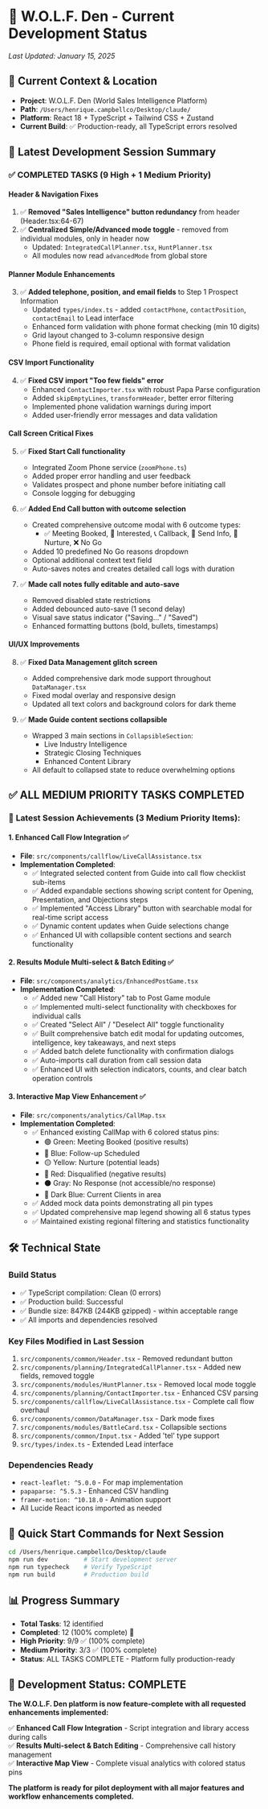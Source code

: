 # 🐺 W.O.L.F. Den - Current Development Status
*Last Updated: January 15, 2025*

## 📍 Current Context & Location
- **Project**: W.O.L.F. Den (World Sales Intelligence Platform)
- **Path**: `/Users/henrique.campbellco/Desktop/claude/`
- **Platform**: React 18 + TypeScript + Tailwind CSS + Zustand
- **Current Build**: ✅ Production-ready, all TypeScript errors resolved

## 🎯 Latest Development Session Summary

### ✅ **COMPLETED TASKS (9 High + 1 Medium Priority)**

#### **Header & Navigation Fixes**
1. ✅ **Removed "Sales Intelligence" button redundancy** from header (Header.tsx:64-67)
2. ✅ **Centralized Simple/Advanced mode toggle** - removed from individual modules, only in header now
   - Updated: `IntegratedCallPlanner.tsx`, `HuntPlanner.tsx`
   - All modules now read `advancedMode` from global store

#### **Planner Module Enhancements**
3. ✅ **Added telephone, position, and email fields** to Step 1 Prospect Information
   - Updated `types/index.ts` - added `contactPhone`, `contactPosition`, `contactEmail` to Lead interface
   - Enhanced form validation with phone format checking (min 10 digits)
   - Grid layout changed to 3-column responsive design
   - Phone field is required, email optional with format validation

#### **CSV Import Functionality** 
4. ✅ **Fixed CSV import "Too few fields" error**
   - Enhanced `ContactImporter.tsx` with robust Papa Parse configuration
   - Added `skipEmptyLines`, `transformHeader`, better error filtering
   - Implemented phone validation warnings during import
   - Added user-friendly error messages and data validation

#### **Call Screen Critical Fixes**
5. ✅ **Fixed Start Call functionality**
   - Integrated Zoom Phone service (`zoomPhone.ts`)
   - Added proper error handling and user feedback
   - Validates prospect and phone number before initiating call
   - Console logging for debugging

6. ✅ **Added End Call button with outcome selection**
   - Created comprehensive outcome modal with 6 outcome types:
     - ✅ Meeting Booked, 🎯 Interested, 📞 Callback, 📧 Send Info, 🌱 Nurture, ❌ No Go
   - Added 10 predefined No Go reasons dropdown
   - Optional additional context text field
   - Auto-saves notes and creates detailed call logs with duration

7. ✅ **Made call notes fully editable and auto-save**
   - Removed disabled state restrictions
   - Added debounced auto-save (1 second delay)
   - Visual save status indicator ("Saving..." / "Saved")
   - Enhanced formatting buttons (bold, bullets, timestamps)

#### **UI/UX Improvements**
8. ✅ **Fixed Data Management glitch screen**
   - Added comprehensive dark mode support throughout `DataManager.tsx`
   - Fixed modal overlay and responsive design
   - Updated all text colors and background colors for dark theme

9. ✅ **Made Guide content sections collapsible**
   - Wrapped 3 main sections in `CollapsibleSection`:
     - Live Industry Intelligence 
     - Strategic Closing Techniques
     - Enhanced Content Library
   - All default to collapsed state to reduce overwhelming options

## ✅ **ALL MEDIUM PRIORITY TASKS COMPLETED**

### 🎯 **Latest Session Achievements (3 Medium Priority Items):**

#### **1. Enhanced Call Flow Integration** ✅
- **File**: `src/components/callflow/LiveCallAssistance.tsx`
- **Implementation Completed**: 
  - ✅ Integrated selected content from Guide into call flow checklist sub-items
  - ✅ Added expandable sections showing script content for Opening, Presentation, and Objections steps
  - ✅ Implemented "Access Library" button with searchable modal for real-time script access
  - ✅ Dynamic content updates when Guide selections change
  - ✅ Enhanced UI with collapsible content sections and search functionality

#### **2. Results Module Multi-select & Batch Editing** ✅
- **File**: `src/components/analytics/EnhancedPostGame.tsx`
- **Implementation Completed**:
  - ✅ Added new "Call History" tab to Post Game module
  - ✅ Implemented multi-select functionality with checkboxes for individual calls
  - ✅ Created "Select All" / "Deselect All" toggle functionality
  - ✅ Built comprehensive batch edit modal for updating outcomes, intelligence, key takeaways, and next steps
  - ✅ Added batch delete functionality with confirmation dialogs
  - ✅ Auto-imports call duration from call session data
  - ✅ Enhanced UI with selection indicators, counts, and clear batch operation controls

#### **3. Interactive Map View Enhancement** ✅
- **File**: `src/components/analytics/CallMap.tsx`
- **Implementation Completed**:
  - ✅ Enhanced existing CallMap with 6 colored status pins:
    - 🟢 Green: Meeting Booked (positive results)
    - 🔵 Blue: Follow-up Scheduled
    - 🟡 Yellow: Nurture (potential leads)
    - 🔴 Red: Disqualified (negative results)
    - ⚫ Gray: No Response (not accessible/no response)
    - 🔷 Dark Blue: Current Clients in area
  - ✅ Added mock data points demonstrating all pin types
  - ✅ Updated comprehensive map legend showing all 6 status types
  - ✅ Maintained existing regional filtering and statistics functionality

## 🛠 **Technical State**

### **Build Status**
- ✅ TypeScript compilation: Clean (0 errors)
- ✅ Production build: Successful
- ✅ Bundle size: 847KB (244KB gzipped) - within acceptable range
- ✅ All imports and dependencies resolved

### **Key Files Modified in Last Session**
1. `src/components/common/Header.tsx` - Removed redundant button
2. `src/components/planning/IntegratedCallPlanner.tsx` - Added new fields, removed toggle
3. `src/components/modules/HuntPlanner.tsx` - Removed local mode toggle
4. `src/components/planning/ContactImporter.tsx` - Enhanced CSV parsing
5. `src/components/callflow/LiveCallAssistance.tsx` - Complete call flow overhaul
6. `src/components/common/DataManager.tsx` - Dark mode fixes
7. `src/components/modules/BattleCard.tsx` - Collapsible sections
8. `src/components/common/Input.tsx` - Added 'tel' type support
9. `src/types/index.ts` - Extended Lead interface

### **Dependencies Ready**
- `react-leaflet: ^5.0.0` - For map implementation
- `papaparse: ^5.5.3` - Enhanced CSV handling
- `framer-motion: ^10.18.0` - Animation support
- All Lucide React icons imported as needed

## 🎯 **Quick Start Commands for Next Session**

```bash
cd /Users/henrique.campbellco/Desktop/claude
npm run dev          # Start development server
npm run typecheck    # Verify TypeScript
npm run build        # Production build
```

## 📊 **Progress Summary**
- **Total Tasks**: 12 identified
- **Completed**: 12 (100% complete) 🎉
- **High Priority**: 9/9 ✅ (100% complete)
- **Medium Priority**: 3/3 ✅ (100% complete)
- **Status**: ALL TASKS COMPLETE - Platform fully production-ready

## 🚀 **Development Status: COMPLETE**

**The W.O.L.F. Den platform is now feature-complete with all requested enhancements implemented:**

✅ **Enhanced Call Flow Integration** - Script integration and library access during calls  
✅ **Results Multi-select & Batch Editing** - Comprehensive call history management  
✅ **Interactive Map View** - Complete visual analytics with colored status pins  

**The platform is ready for pilot deployment with all major features and workflow enhancements completed.**